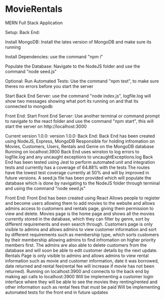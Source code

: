 # MovieRentals
 MERN Full Stack Application
 
 Setup: 
 Back End:
 
 Install MongoDB: Install the lates version of MongoDB and make sure its running
 
 Install Dependencies: use the command "npm i" 
 
 Populate the Database: Navigate to the NodeJS folder and use the command "node seed.js" 
 
 Optional: Run Automated Tests: Use the command "npm test", to make sure theres no errors before you start the server
 
 Start Back End Server: use the command "node index.js", logfile.log will show two messages showing what port its running on and that its connected to mongodb
 
 Front End:
 Start Front End Server: Use another terminal or command prompt to navigate to the react folder and use the command "npm start", this will start the server on http://localhost:3000
 
 Current version 1.0.0:
 version 1.0.0:
 Back End:
 Back End has been created using NodeJS, Express, MongoDB
 Responsible for holding infromation on Movies, Customers, Users, Rentals and Genre on the MongoDB database
 Running on localhost:3900
 Back End uses winston to log errors to logfile.log and any uncaught exceptions to uncaughtExceptions.log
 Back End has been tested using Jest to perform automated unit and integration tests and currently has a coverage of 64.88% with the tests
 The routes have the lowest test coverage currently at 50% and will by improved in future versions.
 A seed.js file has been provided which will populate the database which is done by navigating to the NodeJS folder through terminal and using the   command "node seed.js"
 
 Front End:
 Front End has been created using React 
 Allows people to register and become users allowing them to add movies to the website and allows admins access to customers and rentals page,   giving them permission to view and delete.
 Movies page is the home page and shows all the movies currently stored in the database, which they can filter by genre, sort by different       requirements and even search through.
 Customers page is only visible to admins and allows admins to view customer information and sort by different requirements such as membership   type, which sorts customers by their membership allowing admins to find infromation on higher priority members first. The admins are also       able to delete customers from the database and will soon be able to edit customer details by the next update. 
 Rentals Page is only visible to admins and allows admins to view rental information such as movie and customer information, date it was         borrowed, date returned and rental fee(rental fee will increase if movie has not been returned).
 Running on localhost:3900 and connects to the back end by making api calls to localhost:3900
 Will be implementing a customer login interface where they will be able to see the movies they renting/rented and other information such as rental fees that must be     paid
 Will be implementing automated tests for the front end in future updates
 
 

